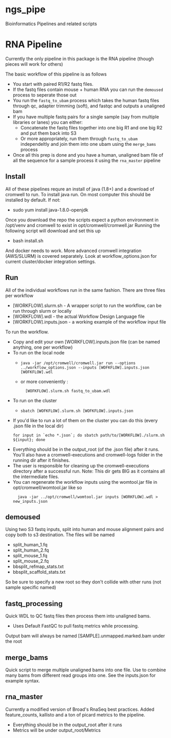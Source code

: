 # ngs_pipe
Bioinformatics Pipelines and related scripts 

# RNA Pipeline
Currently the only pipeline in this package is the RNA pipeline (though pieces will work for others)

The basic workflow of this pipeline is as follows
* You start with paired R1/R2 fastq files. 
* If the fastq files contain mouse + human RNA you can run the `demoused` process to seperate those out
* You run the `fastq_to_ubam` process which takes the human fastq files through qc, adapter trimming (soft), and fastqc and outputs a unaligned bam
* If you have multiple fastq pairs for a single sample (say from multiple libraries or lanes) you can either:
  * Concatenate the fastq files together into one big R1 and one big R2 and put them back into S3
  * Or more appropriately, run them through `fastq_to_ubam` independeltly and join them into one ubam using the `merge_bams` process
* Once all this prep is done and you have a human, unaligned bam file of all the sequence for a sample process it using the `rna_master` pipeline   

## Install
All of these pipelines requre an install of java (1.8+) and a download of cromwell to run.
To install java run. On most computer this should be installed by default. If not:
 * sudo yum install java-1.8.0-openjdk

Once you download the repo the scripts expect a python environment in /opt/venv and
cromwell to exist in opt/cromwell/cromwell.jar
Running the following script will download and set this up
 * bash install.sh

And docker needs to work. More advanced cromwell integration (AWS/SLURM) is covered separately. 
Look at workflow_options.json for current cluster/docker integration settings.

## Run
All of the individual workflows run in the same fashion.
There are three files per workflow
* [WORKFLOW].slurm.sh - A wrapper script to run the workflow, can be run through slurm or locally
* [WORKFLOW].wdl - the actual Workflow Design Language file
* [WORKFLOW].inputs.json - a working example of the workflow input file

To run the workflow.
* Copy and edit your own [WORKFLOW].inputs.json file (can be named anything, one per workflow)
* To run on the local node
  * ```shell script
    java -jar /opt/cromwell/cromwell.jar run --options ../workflow_options.json --inputs [WOFKFLOW].inputs.json [WOFKFLOW].wdl
    ```
  * or more conveniently : 
    ```shell script
      [WOFKFLOW].slurm.sh fastq_to_ubam.wdl
    ```
* To run on the cluster
  * ```shell script
    sbatch [WOFKFLOW].slurm.sh [WOFKFLOW].inputs.json
    ```
* If you'd like to run a lot of them on the cluster you can do this (every .json file in the local dir)
    ```shell script
    for input in `echo *.json`; do sbatch path/to/[WORKFLOW]./slurm.sh ${input}; done
    ```
* Everything should be in the output_root (of the .json file) after it runs. You'll also have a cromwell-executions and 
cromwell-logs folder in the running dir after it finishes. 
* The user is responsible for cleaning up the cromwell-executions directory after a successful run. Note: This dir gets BIG as it contains all the intermediate files.
* You can regenerate the workflow inputs using the womtool.jar file in opt/cromwell/womtool.jar like so
    ```shell script
      java -jar ../opt/cromwell/womtool.jar inputs [WORKFLOW].wdl > new_inputs.json
    ```

## demoused
Using two S3 fastq inputs, split into human and mouse alignment pairs and copy both to s3 destination. 
The files will be named
* split_human_1.fq
* split_human_2.fq
* split_mouse_1.fq
* split_mouse_2.fq 
* bbsplit_refmap_stats.txt
* bbsplit_scaffold_stats.txt

So be sure to specify a new root so they don't collide with other runs (not sample specific named)

## fastq_processing
Quick WDL to QC fastq files then process them into unaligned bams. 
* Uses Default FastQC to pull fastq metrics while processing.

Output bam will always be named [SAMPLE].unmapped.marked.bam under the root

## merge_bams
Quick script to merge multiple unaligned bams into one file. Use to combine many bams from different read groups into one.
See the inputs.json for example syntax.

## rna_master
Currently a modified version of Broad's RnaSeq best practices. Added feature_counts, kallisto and a ton of picard metrics
to the pipeline. 

* Everything should be in the output_root after it runs
* Metrics will be under output_root/Metrics



